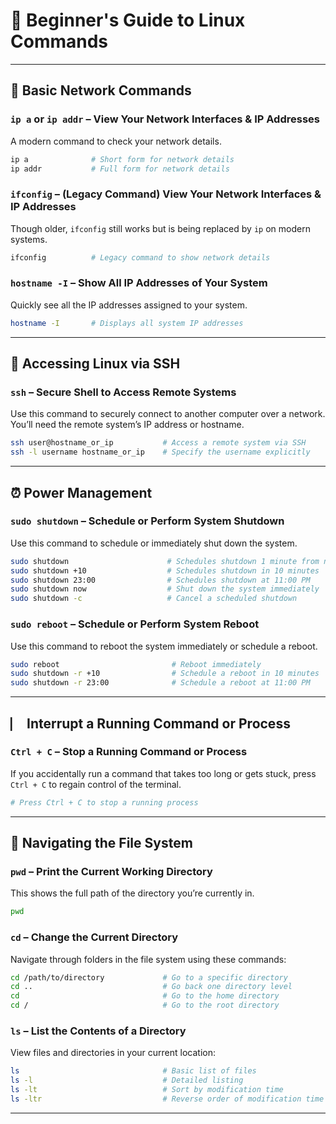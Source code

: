 # 🐧 **Beginner's Guide to Linux Commands**

---

## 🔧 **Basic Network Commands**

### **`ip a`** or **`ip addr`** – View Your Network Interfaces & IP Addresses
A modern command to check your network details.

```bash
ip a              # Short form for network details
ip addr           # Full form for network details
```

### **`ifconfig`** – (Legacy Command) View Your Network Interfaces & IP Addresses  
Though older, `ifconfig` still works but is being replaced by `ip` on modern systems.

```bash
ifconfig          # Legacy command to show network details
```

### **`hostname -I`** – Show All IP Addresses of Your System  
Quickly see all the IP addresses assigned to your system.

```bash
hostname -I       # Displays all system IP addresses
```

---

## 🔐 **Accessing Linux via SSH**

### **`ssh`** – Secure Shell to Access Remote Systems  
Use this command to securely connect to another computer over a network. You’ll need the remote system’s IP address or hostname.

```bash
ssh user@hostname_or_ip           # Access a remote system via SSH
ssh -l username hostname_or_ip    # Specify the username explicitly
```

---

## ⏰ **Power Management** 
### **`sudo shutdown`** – Schedule or Perform System Shutdown
Use this command to schedule or immediately shut down the system.

```bash
sudo shutdown                      # Schedules shutdown 1 minute from now (default)
sudo shutdown +10                  # Schedules shutdown in 10 minutes
sudo shutdown 23:00                # Schedules shutdown at 11:00 PM
sudo shutdown now                  # Shut down the system immediately
sudo shutdown -c                   # Cancel a scheduled shutdown
```

### **`sudo reboot`** – Schedule or Perform System Reboot
Use this command to reboot the system immediately or schedule a reboot.

```bash
sudo reboot                         # Reboot immediately
sudo shutdown -r +10                # Schedule a reboot in 10 minutes
sudo shutdown -r 23:00              # Schedule a reboot at 11:00 PM
```

---

## ⎸️ **Interrupt a Running Command or Process**

### **`Ctrl + C`** – Stop a Running Command or Process  
If you accidentally run a command that takes too long or gets stuck, press `Ctrl + C` to regain control of the terminal.

```bash
# Press Ctrl + C to stop a running process
```

---

## 📁 **Navigating the File System**

### **`pwd`** – Print the Current Working Directory  
This shows the full path of the directory you’re currently in.

```bash
pwd
```


### **`cd`** – Change the Current Directory  
Navigate through folders in the file system using these commands:

```bash
cd /path/to/directory             # Go to a specific directory
cd ..                             # Go back one directory level
cd                                # Go to the home directory
cd /                              # Go to the root directory
```

### **`ls`** – List the Contents of a Directory  
View files and directories in your current location:

```bash
ls                                # Basic list of files
ls -l                             # Detailed listing
ls -lt                            # Sort by modification time
ls -ltr                           # Reverse order of modification time
```

---
